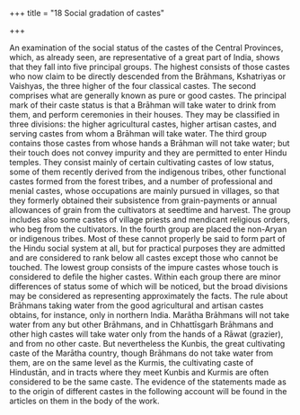 +++
title = "18 Social gradation of castes"

+++

An examination of the social status of the castes of the Central Provinces, which, as already seen, are representative of a great part of India, shows that they fall into five principal groups. The highest consists of those castes who now claim to be directly descended from the Brāhmans, Kshatriyas or Vaishyas, the three higher of the four classical castes. The second comprises what are generally known as pure or good castes. The principal mark of their caste status is that a Brāhman will take water to drink from them, and perform ceremonies in their houses. They may be classified in three divisions: the higher agricultural castes, higher artisan castes, and serving castes from whom a Brāhman will take water. The third group contains those castes from whose hands a Brāhman will not take water; but their touch does not convey impurity and they are permitted to enter Hindu temples. They consist mainly of certain cultivating castes of low status, some of them recently derived from the indigenous tribes, other functional castes formed from the forest tribes, and a number of professional and menial castes, whose occupations are mainly pursued in villages, so that they formerly obtained their subsistence from grain-payments or annual allowances of grain from the cultivators at seedtime and harvest. The group includes also some castes of village priests and mendicant religious orders, who beg from the cultivators. In the fourth group are placed the non-Aryan or indigenous tribes. Most of these cannot properly be said to form part of the Hindu social system at all, but for practical purposes they are admitted and are considered to rank below all castes except those who cannot be touched. The lowest group consists of the impure castes whose touch is considered to defile the higher castes. Within each group there are minor differences of status some of which will be noticed, but the broad divisions may be considered as representing approximately the facts. The rule about Brāhmans taking water from the good agricultural and artisan castes obtains, for instance, only in northern India. Marātha Brāhmans will not take water from any but other Brāhmans, and in Chhattīsgarh Brāhmans and other high castes will take water only from the hands of a Rāwat \(grazier\), and from no other caste. But nevertheless the Kunbis, the great cultivating caste of the Marātha country, though Brāhmans do not take water from them, are on the same level as the Kurmis, the cultivating caste of Hindustān, and in tracts where they meet Kunbis and Kurmis are often considered to be the same caste. The evidence of the statements made as to the origin of different castes in the following account will be found in the articles on them in the body of the work. 


